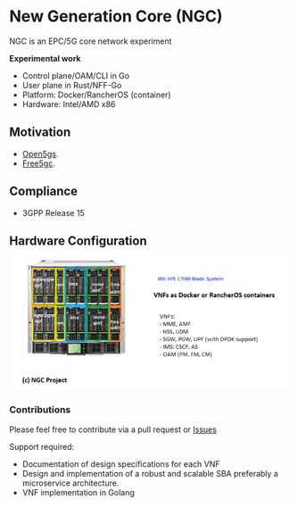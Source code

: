 # New Generation Core (NGC) 

NGC is an EPC/5G core network experiment

**Experimental work**

- Control plane/OAM/CLI in Go
- User plane in Rust/NFF-Go
- Platform: Docker/RancherOS (container)
- Hardware: Intel/AMD x86

## Motivation
- [Open5gs](https://github.com/acetcom/open5gs).
- [Free5gc](https://github.com/free5gc/free5gc).

## Compliance
- 3GPP Release 15

## Hardware Configuration
![NGC hardware configuration](ngc_hw.png)

### Contributions
Please feel free to contribute via a pull request or [Issues](https://github.com/eshikafe/ngc/issues)

Support required:
- Documentation of design specifications for each VNF
- Design and implementation of a robust and scalable SBA preferably a microservice architecture.
- VNF implementation in Golang


